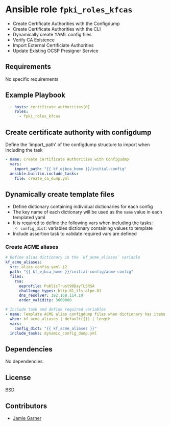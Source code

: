 # Ansible role `fpki_roles_kfcas`

- Create Certificate Authorities with the Configdump
- Create Certificate Authorities with the CLI
- Dynamically create YAML config files
- Verify CA Existence
- Import External Certificiate Authorities
- Update Existing OCSP Presigner Service

## Requirements

No specific requirements

Example Playbook
----------------
``` yaml
  - hosts: certificate_authorities[0]
    roles:
      - fpki_roles_kfcas
```

## Create certificate authority with configdump

Define the 'import_path' of the configdump structure to import when including the task

```yaml
- name: Create Certificate Authorities with Configudmp
  vars:
    import_path: "{{ kf_ejbca_home }}/initial-config"
  ansible.builtin.include_tasks:
    file: create_ca_dump.yml
```

## Dynamically create template files

- Define dictionary containing individual dictionaries for each config
- The key name of each dictionary will be used as the `name` value in each templated yaml
- It is required to define the following vars when including the tasks:
  - `config_dict`: variables dictionary containing values to template
- Include assertion task to validate required vars are defined

### Create ACME aliases

```yaml
# Define alias dictionary in the `kf_acme_aliases` variable
kf_acme_aliases:
  src: alias-config.yaml.j2
  path: "{{ kf_ejbca_home }}/initial-config/acme-config"
  files:
    rsa:
      eeprofile: PublicTrust90DayTLSRSA
      challenge_types: http-01,tls-alpn-01
      dns_resolver: 192.168.114.10
      order_validity: 3600000

# Include task and define required variables
- name: Template ACME alias configdump files when dictionary has items
  when: kf_acme_aliases | default({}) | length
  vars:
    config_dict: "{{ kf_acme_aliases }}"
  include_tasks: dynamic_config_dump.yml
```

## Dependencies

No dependencies.

## License

BSD

## Contributors

- [Jamie Garner](https://github.com/jtgarner-keyfactor)